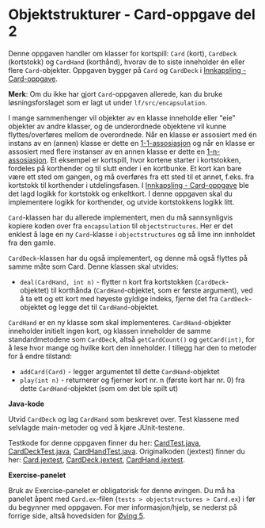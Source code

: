 # Objektstrukturer - Card-oppgave del 2

Denne oppgaven handler om klasser for kortspill: `Card` (kort), `CardDeck` (kortstokk) og `CardHand` (korthånd), hvorav de to siste inneholder én eller flere `Card`-objekter. Oppgaven bygger på `Card` og `CardDeck` i [Innkapsling - Card-oppgave](../oving3/Card.md).

**Merk**: Om du ikke har gjort `Card`-oppgaven allerede, kan du bruke løsningsforslaget som er lagt ut under `lf/src/encapsulation`.

I mange sammenhenger vil objekter av en klasse inneholde eller "eie" objekter av andre klasser, og de underordnede objektene vil kunne flyttes/overføres mellom de overordnede. Når en klasse er assosiert med én instans av en (annen) klasse er dette en [1-1-assosiasjon](https://www.ntnu.no/wiki/display/tdt4100/Koding+av+1-1-assosiasjoner) og når en klasse er assosiert med flere instanser av en annen klasse er dette en [1-n-assosiasjon](https://www.ntnu.no/wiki/display/tdt4100/Koding+av+1-n-assosiasjoner). Et eksempel er kortspill, hvor kortene starter i kortstokken, fordeles på korthender og til slutt ender i en kortbunke. Et kort kan bare være ett sted om gangen, og må overføres fra ett sted til et annet, f.eks. fra kortstokk til korthender i utdelingsfasen. I [Innkapsling - Card-oppgave](../oving3/Card.md) ble det lagd logikk for kortstokk og enkeltkort. I denne oppgaven skal du implementere logikk for korthender, og utvide kortstokkens logikk litt.

`Card`-klassen har du allerede implementert, men du må sannsynligvis kopiere koden over fra `encapsulation` til `objectstructures`. Her er det enklest å lage en ny `Card`-klasse i `objectstructures` og så lime inn innholdet fra den gamle.

`CardDeck`-klassen har du også implementert, og denne må også flyttes på samme måte som Card. Denne klassen skal utvides:

- `deal(CardHand, int n)` - flytter n kort fra kortstokken (`CardDeck`-objektet) til korthånda (`CardHand`-objektet, som er første argument), ved å ta ett og ett kort med høyeste gyldige indeks, fjerne det fra `CardDeck`-objektet og legge det til `CardHand`-objektet.

`CardHand` er en ny klasse som skal implementeres. `CardHand`-objekter inneholder initielt ingen kort, og klassen inneholder de samme standardmetodene som `CardDeck`, altså `getCardCount()` og `getCard(int)`, for å lese hvor mange og hvilke kort den inneholder. I tillegg har den to metoder for å endre tilstand:

- `addCard(Card)` - legger argumentet til dette `CardHand`-objektet
- `play(int n)` - returnerer og fjerner kort nr. n (første kort har nr. 0) fra dette `CardHand`-objektet (som om det ble spilt ut)

**Java-kode**

Utvid `CardDeck` og lag `CardHand` som beskrevet over. Test klassene med selvlagde main-metoder og ved å kjøre JUnit-testene.

Testkode for denne oppgaven finner du her: [CardTest.java](../../tests/objectstructures/CardTest.java), [CardDeckTest.java](../../tests/objectstructures/CardDeckTest.java), [CardHandTest.java](../../tests/objectstructures/CardHandTest.java). Originalkoden (jextest) finner du her: [Card.jextest](../../tests/objectstructures/Card.jextest), [CardDeck.jextest](../../tests/objectstructures/CardDeck.jextest), [CardHand.jextest](../../tests/objectstructures/CardHand.jextest).

**Exercise-panelet**

Bruk av Exercise-panelet er obligatorisk for denne øvingen. Du må ha panelet åpent med `Card.ex`-filen (`tests > objectstructures > Card.ex`) i før du begynner med oppgaven. For mer informasjon/hjelp, se nederst på forrige side, altså hovedsiden for [Øving 5](./README.md).
